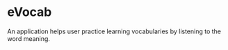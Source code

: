 # eVocab
An application helps user practice learning vocabularies by listening to the word meaning. 
